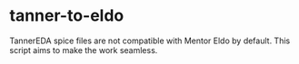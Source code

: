 # tanner-to-eldo

TannerEDA spice files are not compatible with Mentor Eldo by default. This script aims to make the work seamless.
